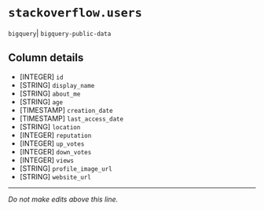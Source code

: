 # `stackoverflow.users`
`bigquery`| `bigquery-public-data`

## Column details
* [INTEGER]   `id`
* [STRING]    `display_name`
* [STRING]    `about_me`
* [STRING]    `age`
* [TIMESTAMP] `creation_date`
* [TIMESTAMP] `last_access_date`
* [STRING]    `location`
* [INTEGER]   `reputation`
* [INTEGER]   `up_votes`
* [INTEGER]   `down_votes`
* [INTEGER]   `views`
* [STRING]    `profile_image_url`
* [STRING]    `website_url`

-------------------------------------------------------------------------------
*Do not make edits above this line.*
